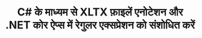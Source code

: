 ---
############################# Static ############################
layout: "auto-gen-gist"
draft: false
path: "hi/redaction/net/annotation/xltx"
otherformats: CSV DOC DOCM DOCX DOT DOTM DOTX PDF POT POTM PPS PPSM PPSX PPT PPTM PPTX RTF XLS XLSM XLSX XLT XLTM  

############################# Head ############################
head_title: ".NET कोर के माध्यम से रेगुलर एक्सप्रेशन का उपयोग करके XLTX दस्तावेज़ों में एनोटेशन को संशोधित करें"
head_description: "विभिन्न प्रारूपों के दस्तावेज़ों से नियमित अभिव्यक्ति का उपयोग करके एनोटेशन में संवेदनशील जानकारी को संपादित करें"

############################# Header ############################
title: "C# के माध्यम से XLTX फ़ाइलें एनोटेशन और .NET कोर ऐप्स में रेगुलर एक्सप्रेशन को संशोधित करें"
description: "Office और OpenOffice दस्तावेज़ों, स्प्रैडशीट्स और प्रस्तुतियों के साथ-साथ Windows, Linux और macOS पर XLTX से संवेदनशील जानकारी ढूंढें और हटाएं"

################### SubMenu/Download Button #####################
submenu:
    enable: true

############################# About ############################
about:
    enable: true
    title: ".NET एपीआई के लिए दस्तावेज़ एनोटेशन रिडक्शन"
    content: |
        मेटाडेटा को बदलने और एनोटेशन को हटाने की क्षमता सहित, PDF, Word, Excel, PowerPoint दस्तावेजों और छवियों से संवेदनशील और वर्गीकृत जानकारी के स्वच्छता के लिए एक एकल प्रारूप-स्वतंत्र इंटरफ़ेस। GroupDocs.Redaction for .NET टूल से आप वर्गीकृत जानकारी को संशोधित कर सकते हैं और संशोधित दस्तावेज़ को PDF में सहेज सकते हैं, सभी पृष्ठों को रेखापुंज छवियों में बदल सकते हैं या आगे के संपादन के लिए दस्तावेज़ को उसके मूल प्रारूप में रख सकते हैं।

############################# Steps ############################
steps:
    enable: true
    title_left: "C# के माध्यम से रेगुलर एक्सप्रेशन का उपयोग करके XLTX से एनोटेशन को संशोधित करें"
    content_left: |
        [GroupDocs.Redaction](hi//redaction/net/) .NET डेवलपर्स को कुछ आसान चरणों के साथ XLTX फ़ाइल को संशोधित करने के लिए नियमित अभिव्यक्तियों की पूरी ताकत का उपयोग करने की अनुमति देता है।

        *   [Redactor](https://apireference.groupdocs.com/redaction/net/groupdocs.redaction/redactor) क्लास का एक उदाहरण बनाएं और XLTX फ़ाइल लोड करें
        *   टिप्पणियों को ढूंढने और बदलने के लिए [AnnotationRedaction](https://apireference.groupdocs.com/redaction/net/groupdocs.redaction.redactions/annotationredaction) क्लास का एक उदाहरण बनाएं
        *   AnnotationRedaction के ऑब्जेक्ट के साथ [Redactor.Apply](https://apireference.groupdocs.com/redaction/net/groupdocs.redaction/redactor/methods/apply/index) विधि को कॉल करें
        
    title_right: "GroupDocs रिडक्शन एपीआई का उपयोग कैसे करें"
    content_right: |
        कमांड लाइन से पैकेज को ```nuget install GroupDocs.Redaction``` या विजुअल स्टूडियो के पैकेज मैनेजर कंसोल के माध्यम से ```इंस्टॉल-पैकेज GroupDocs.Redaction``` के साथ इंस्टॉल करें। 
        वैकल्पिक रूप से, [डाउनलोड](https://downloads.groupdocs.com/redaction/net) से ZIP फ़ाइल में ऑफ़लाइन एमएसआई इंस्टॉलर या डीएलएल प्राप्त करें, और इसे अपने प्रोजेक्ट में मैन्युअल रूप से संदर्भित करें।  
        
    code: |
        ```cs
        using (Redactor redactor = new Redactor(@"sample.xltx"))
        {
        	redactor.Apply(new AnnotationRedaction("(?im:john)", "[redacted]"));
        	redactor.Save();
        }
        ```

############################# Demos ############################
demos:
    enable: true
############################# About Formats ############################
about_formats:
    enable: true
############################# More Formats ############################
more_formats:
    enable: true

############################# Back to top ###############################
back_to_top:
    enable: true
---